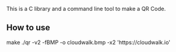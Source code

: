 <p>This is a C library and a command line tool to make a QR Code.</p>

<h2>How to use</h2>
    make
    ./qr -v2 -fBMP -o cloudwalk.bmp -x2 'https://cloudwalk.io'
